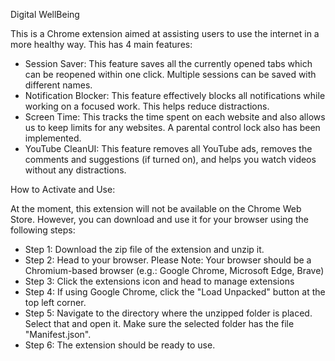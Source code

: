 Digital WellBeing

This is a Chrome extension aimed at assisting users to use the internet in a more healthy way. This has 4 main features:
  - Session Saver: This feature saves all the currently opened tabs which can be reopened within one click. Multiple sessions can be saved with different names.
  - Notification Blocker: This feature effectively blocks all notifications while working on a focused work. This helps reduce distractions.
  - Screen Time: This tracks the time spent on each website and also allows us to keep limits for any websites. A parental control lock also has been implemented.
  - YouTube CleanUI: This feature removes all YouTube ads, removes the comments and suggestions (if turned on), and helps you watch videos without any distractions.


How to Activate and Use:

At the moment, this extension will not be available on the Chrome Web Store. However, you can download and use it for your browser using the following steps:

- Step 1: Download the zip file of the extension and unzip it.
- Step 2: Head to your browser. Please Note: Your browser should be a Chromium-based browser (e.g.: Google Chrome, Microsoft Edge, Brave)
- Step 3: Click the extensions icon and head to manage extensions
- Step 4: If using Google Chrome, click the "Load Unpacked" button at the top left corner.
- Step 5: Navigate to the directory where the unzipped folder is placed. Select that and open it. Make sure the selected folder has the file "Manifest.json".
- Step 6: The extension should be ready to use.

